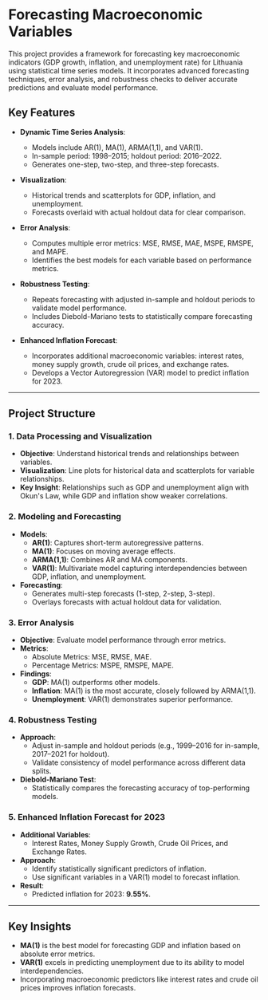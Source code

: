 # Forecasting Macroeconomic Variables

This project provides a framework for forecasting key macroeconomic indicators (GDP growth, inflation, and unemployment rate) for Lithuania using statistical time series models. It incorporates advanced forecasting techniques, error analysis, and robustness checks to deliver accurate predictions and evaluate model performance.

## Key Features

- **Dynamic Time Series Analysis**:
  - Models include AR(1), MA(1), ARMA(1,1), and VAR(1).
  - In-sample period: 1998–2015; holdout period: 2016–2022.
  - Generates one-step, two-step, and three-step forecasts.

- **Visualization**:
  - Historical trends and scatterplots for GDP, inflation, and unemployment.
  - Forecasts overlaid with actual holdout data for clear comparison.

- **Error Analysis**:
  - Computes multiple error metrics: MSE, RMSE, MAE, MSPE, RMSPE, and MAPE.
  - Identifies the best models for each variable based on performance metrics.

- **Robustness Testing**:
  - Repeats forecasting with adjusted in-sample and holdout periods to validate model performance.
  - Includes Diebold-Mariano tests to statistically compare forecasting accuracy.

- **Enhanced Inflation Forecast**:
  - Incorporates additional macroeconomic variables: interest rates, money supply growth, crude oil prices, and exchange rates.
  - Develops a Vector Autoregression (VAR) model to predict inflation for 2023.

---

## Project Structure

### 1. **Data Processing and Visualization**
- **Objective**: Understand historical trends and relationships between variables.
- **Visualization**: Line plots for historical data and scatterplots for variable relationships.
- **Key Insight**: Relationships such as GDP and unemployment align with Okun's Law, while GDP and inflation show weaker correlations.

### 2. **Modeling and Forecasting**
- **Models**:
  - **AR(1)**: Captures short-term autoregressive patterns.
  - **MA(1)**: Focuses on moving average effects.
  - **ARMA(1,1)**: Combines AR and MA components.
  - **VAR(1)**: Multivariate model capturing interdependencies between GDP, inflation, and unemployment.
- **Forecasting**:
  - Generates multi-step forecasts (1-step, 2-step, 3-step).
  - Overlays forecasts with actual holdout data for validation.

### 3. **Error Analysis**
- **Objective**: Evaluate model performance through error metrics.
- **Metrics**:
  - Absolute Metrics: MSE, RMSE, MAE.
  - Percentage Metrics: MSPE, RMSPE, MAPE.
- **Findings**:
  - **GDP**: MA(1) outperforms other models.
  - **Inflation**: MA(1) is the most accurate, closely followed by ARMA(1,1).
  - **Unemployment**: VAR(1) demonstrates superior performance.

### 4. **Robustness Testing**
- **Approach**:
  - Adjust in-sample and holdout periods (e.g., 1999–2016 for in-sample, 2017–2021 for holdout).
  - Validate consistency of model performance across different data splits.
- **Diebold-Mariano Test**:
  - Statistically compares the forecasting accuracy of top-performing models.

### 5. **Enhanced Inflation Forecast for 2023**
- **Additional Variables**:
  - Interest Rates, Money Supply Growth, Crude Oil Prices, and Exchange Rates.
- **Approach**:
  - Identify statistically significant predictors of inflation.
  - Use significant variables in a VAR(1) model to forecast inflation.
- **Result**:
  - Predicted inflation for 2023: **9.55%**.

---

## Key Insights

- **MA(1)** is the best model for forecasting GDP and inflation based on absolute error metrics.
- **VAR(1)** excels in predicting unemployment due to its ability to model interdependencies.
- Incorporating macroeconomic predictors like interest rates and crude oil prices improves inflation forecasts.

